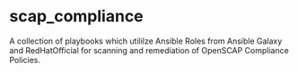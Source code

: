 # scap_compliance

A collection of playbooks which utililze Ansible Roles from Ansible Galaxy and RedHatOfficial for scanning and remediation of OpenSCAP Compliance Policies.
